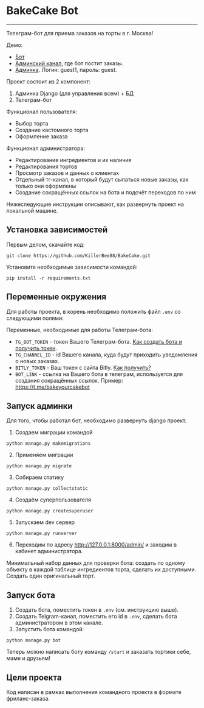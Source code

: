 # BakeCake Bot

---
Телеграм-бот для приема заказов на торты в г. Москва!

Демо:
- [Бот](https://t.me/bakeyourcakebot)
- [Админский канал](https://t.me/+sbEwmTN1hEFmYjYy), где бот постит заказы.
- [Админка](http://193.168.49.50:8000/admin/). Логин: guest1, пароль: guest. 

Проект состоит из 2 компонент:
1. Админка Django (для управления всем) + БД
2. Телеграм-бот

Функционал пользователя:
- Выбор торта
- Создание кастомного торта
- Оформление заказа

Функционал администратора:
- Редактирование ингредиентов и их наличия
- Редактирования тортов
- Просмотр заказов и данных о клиентах
- Отдельный тг-канал, в который будут сыпаться новые заказы, как только они оформлены
- Создание сокращённых ссылок на бота и подсчёт переходов по ним

Нижеследующие инструкции описывают, как развернуть проект на локальной машине.

## Установка зависимостей
Первым делом, скачайте код:
``` 
git clone https://github.com/KillerBee88/BakeCake.git
```
Установите необходимые зависимости командой:
```
pip install -r requirements.txt
```

## Переменные окружения

Для работы проекта, в корень необходимо положить файл `.env` со следующими полями:

Переменные, необходимые для работы Телеграм-бота:
- `TG_BOT_TOKEN` - токен Вашего Телеграм-бота. [Как создать бота и получить токен](https://core.telegram.org/bots#how-do-i-create-a-bot).
- `TG_CHANNEL_ID` - id Вашего канала, куда будут приходить уведомления о новых заказах.
- `BITLY_TOKEN` - Ваш токен с сайта Bitly. [Как получить?](https://github.com/pas-zhukov/bitlink#получение-токена)
- `BOT_LINK` - ссылка на Вашего бота в телеграм, используется для создания сокращённых ссылок. Пример: https://t.me/bakeyourcakebot


## Запуск админки

Для того, чтобы работал бот, необходимо развернуть django проект.

1. Создаем миграции командой
```shell
python manage.py makemigrations
```

2. Применяем миграции
```shell
python manage.py migrate
```

3. Собираем статику
```shell
python manage.py collectstatic
```

4. Создаём суперпользователя

```shell
python manage.py createsuperuser
```

5. Запускаем dev сервер
```shell
python manage.py runserver
```

6. Переходим по адресу http://127.0.0.1:8000/admin/ и заходим в кабинет администратора.

Минимальный набор данных для проверки бота: создать по одному объекту в каждой таблице ингредиентов торта, сделать их доступными. Создать один оригинальный торт.

## Запуск бота

1. Создать бота, поместить токен в `.env` (см. инструкцию выше).
2. Создать Telgram-канал, поместить его id в `.env`, сделать бота администратором в этом канале.
3. Запустить бота командой:
```
python manage.py bot
```

Теперь можно написать боту команду `/start` и заказать тортики себе, маме и друзьям!


## Цели проекта
Код написан в рамках выполнения командного проекта в формате фриланс-заказа.
